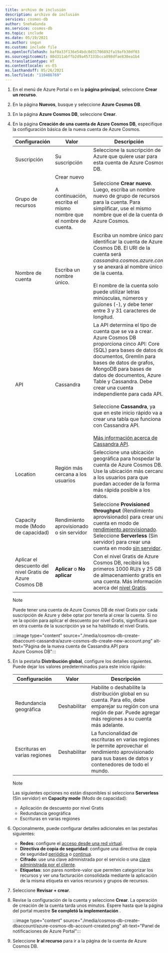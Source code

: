 ```yaml
---
title: archivo de inclusión
description: archivo de inclusión
services: cosmos-db
author: SnehaGunda
ms.service: cosmos-db
ms.topic: include
ms.date: 05/19/2021
ms.author: sngun
ms.custom: include file
ms.openlocfilehash: baf0a33f136e54bdc0d31706892fa19afb30df03
ms.sourcegitcommit: 80d311abffb2d9a457333bcca898dfae830ea1b4
ms.translationtype: HT
ms.contentlocale: es-ES
ms.lasthandoff: 05/26/2021
ms.locfileid: "110486769"
---
```

1. En el menú de Azure Portal o en la **página principal**, seleccione **Crear un recurso**.

1. En la página **Nuevos**, busque y seleccione **Azure Cosmos DB**.

1. En la página **Azure Cosmos DB**, seleccione **Crear**.

1. En la página **Creación de una cuenta de Azure Cosmos DB**, especifique la configuración básica de la nueva cuenta de Azure Cosmos.

   |Configuración|Valor|Descripción |
   |---|---|---|
   | Suscripción|Su suscripción|Seleccione la suscripción de Azure que quiere usar para esta cuenta de Azure Cosmos DB. |
   | Grupo de recursos|Crear nuevo<br><br>A continuación, escriba el mismo nombre que el nombre de cuenta.|Seleccione **Crear nuevo**. Luego, escriba un nombre nuevo de grupo de recursos para la cuenta. Para simplificar, use el mismo nombre que el de la cuenta de Azure Cosmos. |
   | Nombre de cuenta|Escriba un nombre único.|Escriba un nombre único para identificar la cuenta de Azure Cosmos DB. El URI de la cuenta será *cassandra.cosmos.azure.com* y se anexará al nombre único de la cuenta.<br><br>El nombre de la cuenta solo puede utilizar letras minúsculas, números y guiones (-), y debe tener entre 3 y 31 caracteres de longitud.|
   | API|Cassandra|La API determina el tipo de cuenta que se va a crear. Azure Cosmos DB proporciona cinco API: Core (SQL) para bases de datos de documentos, Gremlin para bases de datos de grafos, MongoDB para bases de datos de documentos, Azure Table y Cassandra. Debe crear una cuenta independiente para cada API. <br><br>Seleccione **Cassandra**, ya que en este inicio rápido va a crear una tabla que funciona con Cassandra API. <br><br>[Más información acerca de Cassandra API](../articles/cosmos-db/cassandra-introduction.md).|
   |Location|Región más cercana a los usuarios|Seleccione una ubicación geográfica para hospedar la cuenta de Azure Cosmos DB. Use la ubicación más cercana a los usuarios para que puedan acceder de la forma más rápida posible a los datos.|
   |Capacity mode (Modo de capacidad)|Rendimiento aprovisionado o sin servidor|Seleccione **Provisioned throughput** (Rendimiento aprovisionado) para crear una cuenta en modo de [rendimiento aprovisionado](../articles/cosmos-db/set-throughput.md). Seleccione **Serverless** (Sin servidor) para crear una cuenta en modo [sin servidor](../articles/cosmos-db/serverless.md).|
   |Aplicar el descuento del nivel Gratis de Azure Cosmos DB|**Aplicar** o **No aplicar**|Con el nivel Gratis de Azure Cosmos DB, recibirá los primeros 1000 RU/s y 25 GB de almacenamiento gratis en una cuenta. Más información acerca del [nivel Gratis](https://azure.microsoft.com/pricing/details/cosmos-db/).|

   > [!NOTE]
   > Puede tener una cuenta de Azure Cosmos DB de nivel Gratis por cada suscripción de Azure y debe optar por tenerla al crear la cuenta. Si no ve la opción para aplicar el descuento por nivel Gratis, significará que en otra cuenta de la suscripción ya se ha habilitado el nivel Gratis.

   :::image type="content" source="./media/cosmos-db-create-dbaccount-cassandra/azure-cosmos-db-create-new-account.png" alt-text="Página de la nueva cuenta de Cassandra API para Azure Cosmos DB":::

1. En la pestaña **Distribución global**, configure los detalles siguientes. Puede dejar los valores predeterminados para este inicio rápido:

   |Configuración|Valor|Descripción |
   |---|---|---|
   |Redundancia geográfica|Deshabilitar|Habilite o deshabilite la distribución global en su cuenta. Para ello, debe emparejar su región con una región de par. Puede agregar más regiones a su cuenta más adelante.|
   |Escrituras en varias regiones|Deshabilitar|La funcionalidad de escrituras en varias regiones le permite aprovechar el rendimiento aprovisionado para sus bases de datos y contenedores de todo el mundo.|

   > [!NOTE]
   > Las siguientes opciones no están disponibles si selecciona **Serverless** (Sin servidor) en **Capacity mode** (Modo de capacidad):
   > - Aplicación de descuento por nivel Gratis
   > - Redundancia geográfica
   > - Escrituras en varias regiones

1. Opcionalmente, puede configurar detalles adicionales en las pestañas siguientes:

   * **Redes**: configure el [acceso desde una red virtual](../articles/cosmos-db/how-to-configure-vnet-service-endpoint.md).
   * **Directiva de copia de seguridad**: configure una directiva de copia de seguridad [periódica](../articles/cosmos-db/configure-periodic-backup-restore.md) o [continua](../articles/cosmos-db/continuous-backup-restore-portal.md).
   * **Cifrado**: use una clave administrada por el servicio o una [clave administrada por el cliente](../articles/cosmos-db/how-to-setup-cmk.md#create-a-new-azure-cosmos-account).
   * **Etiquetas**: son pares nombre-valor que permiten categorizar los recursos y ver una facturación consolidada mediante la aplicación de la misma etiqueta en varios recursos y grupos de recursos.

1. Seleccione **Revisar + crear**.

1. Revise la configuración de la cuenta y seleccione **Crear**. La operación de creación de la cuenta tarda unos minutos. Espere hasta que la página del portal muestre **Se completó la implementación** .

   :::image type="content" source="./media/cosmos-db-create-dbaccount/azure-cosmos-db-account-created.png" alt-text="Panel de notificaciones de Azure Portal":::

1. Seleccione **Ir al recurso** para ir a la página de la cuenta de Azure Cosmos DB. 